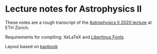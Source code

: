 # Lecture notes for Astrophysics II

These notes are a rough transcript of the [Astrophysics II 2020 lecture](http://www.vvz.ethz.ch/Vorlesungsverzeichnis/lerneinheit.view?lang=en&lerneinheitId=136514&semkez=2020S&ansicht=KATALOGDATEN&) at ETH Zürich.

Requirements for compiling: XeLaTeX and [Libertinus Fonts](https://github.com/alif-type/libertinus)

Layout based on [kaobook](https://github.com/fmarotta/kaobook)
